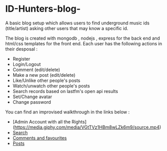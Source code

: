 # ID-Hunters-blog-

A basic blog setup which allows users to find underground music ids (title/artist) asking other users that may know a specific id.

The blog is created with mongodb , nodejs , express for the back end and html/css templates for the front end.
Each user has the following actions in their desposal :

* Register
* Login/Logout
* Comment (edit/delete)
* Make a new post (edit/delete)
* Like/Unlike other people's posts
* Watch/unwatch other people's posts
* Search records based on lastfm's open api results
* Set/Change avatar
* Change password




You can find an improvised walkthrough in the links below : 
* [Admin Account with all the Rights] (https://media.giphy.com/media/VGtTVz1HBm8wLZk6m9/source.mp4)
* [Search](https://media.giphy.com/media/IhnItNUReyht1pFPI3/source.mp4)
* [Comments and favourites](https://media.giphy.com/media/f3v200mmL9TFo4snT3/source.mp4)
* [Posts](https://media.giphy.com/media/Kfrt60m2Sf5XsIuoBD/source.mp4)
